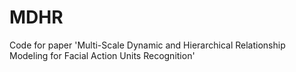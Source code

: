 # MDHR
Code for paper 'Multi-Scale Dynamic and Hierarchical Relationship Modeling for Facial Action Units Recognition'
